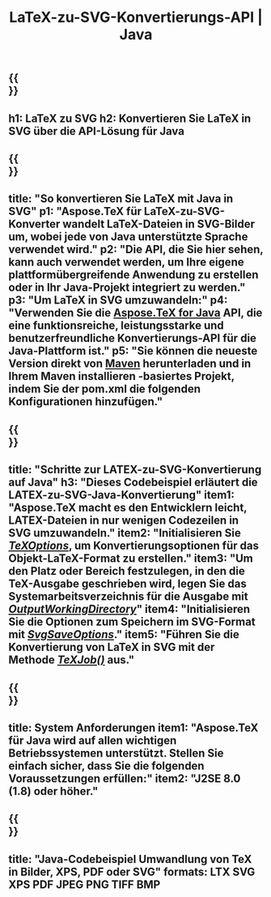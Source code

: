 ﻿---
translation: true
template: /_templates/_conversion-child-java.md
title: LaTeX-zu-SVG-Konvertierungs-API | Java
description: LaTeX-zu-SVG-Konvertierungsfunktion. Integrieren Sie diese lokale Java-Bibliothek in Ihr Projekt oder verwenden Sie plattformübergreifende Anwendungen, um LaTeX in SVG zu konvertieren.
keywords: latex in svg api java, latex2svg integrieren
url: /java/conversion/latex-to-svg/
family: tex
platformtag: java
feature: conversion
informat: LATEX
outformat: SVG
otherformats: PNG JPEG TIFF BMP PDF XPS
---

{{<section banner>}}
---
h1: LaTeX zu SVG
h2: Konvertieren Sie LaTeX in SVG über die API-Lösung für Java
---

{{<section overview>}}
---
title: "So konvertieren Sie LaTeX mit Java in SVG"
p1: "Aspose.TeX für LaTeX-zu-SVG-Konverter wandelt LaTeX-Dateien in SVG-Bilder um, wobei jede von Java unterstützte Sprache verwendet wird."
p2: "Die API, die Sie hier sehen, kann auch verwendet werden, um Ihre eigene plattformübergreifende Anwendung zu erstellen oder in Ihr Java-Projekt integriert zu werden."
p3: "Um LaTeX in SVG umzuwandeln:"
p4: "Verwenden Sie die [Aspose.TeX for Java](https://products.aspose.com/tex/java) API, die eine funktionsreiche, leistungsstarke und benutzerfreundliche Konvertierungs-API für die Java-Plattform ist."
p5: "Sie können die neueste Version direkt von [Maven](https://repository.aspose.com/webapp/#/artifacts/browse/tree/General/repo/com/aspose/aspose-tex) herunterladen und in Ihrem Maven installieren -basiertes Projekt, indem Sie der pom.xml die folgenden Konfigurationen hinzufügen."
---

{{<section feature1>}}
---
title: "Schritte zur LATEX-zu-SVG-Konvertierung auf Java"
h3: "Dieses Codebeispiel erläutert die LATEX-zu-SVG-Java-Konvertierung"
item1: "Aspose.TeX macht es den Entwicklern leicht, LATEX-Dateien in nur wenigen Codezeilen in SVG umzuwandeln."
item2: "Initialisieren Sie [*TeXOptions*](https://reference.aspose.com/tex/java/com.aspose.tex/TeXOptions), um Konvertierungsoptionen für das Objekt-LaTeX-Format zu erstellen."
item3: "Um den Platz oder Bereich festzulegen, in den die TeX-Ausgabe geschrieben wird, legen Sie das Systemarbeitsverzeichnis für die Ausgabe mit [*OutputWorkingDirectory*](https://reference.aspose.com/tex/java/com.aspose.tex/TeXOptions#getOutputWorkingDirectory--)"
item4: "Initialisieren Sie die Optionen zum Speichern im SVG-Format mit [*SvgSaveOptions*](https://reference.aspose.com/tex/java/com.aspose.tex.rendering/SvgSaveOptions)."
item5: "Führen Sie die Konvertierung von LaTeX in SVG mit der Methode [*TeXJob()*](https://reference.aspose.com/tex/java/com.aspose.tex/TeXJob) aus."
---

{{<section feature2>}}
---
title: System Anforderungen
item1: "Aspose.TeX für Java wird auf allen wichtigen Betriebssystemen unterstützt. Stellen Sie einfach sicher, dass Sie die folgenden Voraussetzungen erfüllen:"
item2: "J2SE 8.0 (1.8) oder höher."
---

{{<section widget>}}
---
title: "Java-Codebeispiel Umwandlung von TeX in Bilder, XPS, PDF oder SVG"
formats: LTX SVG XPS PDF JPEG PNG TIFF BMP
---